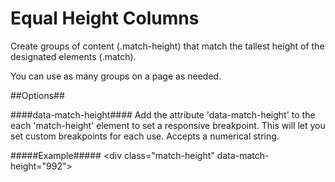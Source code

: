 Equal Height Columns
====================
Create groups of content (.match-height) that match the tallest height of the designated elements (.match).

You can use as many groups on a page as needed.

##Options##

####data-match-height####
Add the attribute 'data-match-height' to the each 'match-height' element to set a responsive breakpoint. This will let you set custom breakpoints for each use. Accepts a numerical string.

#####Example#####
&lt;div class="match-height" data-match-height="992"&gt;
